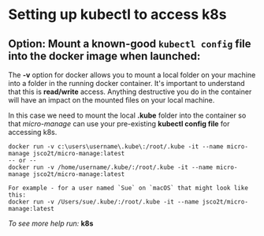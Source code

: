 # Setting up kubectl to access k8s

## Option: Mount a known-good `kubectl config` file into the docker image when launched:

The **-v** option for docker allows you to mount a local folder on your machine into a folder in the running docker container. It's important to understand that this is **read/write** access. Anything destructive you do in the container will have an impact on the mounted files on your local machine.

In this case we need to mount the local **.kube** folder into the container so that *micro-manage* can use your pre-existing **kubectl config file** for accessing k8s.

```
docker run -v c:\users\username\.kube\:/root/.kube -it --name micro-manage jsco2t/micro-manage:latest
-- or --
docker run -v /home/username/.kube/:/root/.kube -it --name micro-manage jsco2t/micro-manage:latest

For example - for a user named `Sue` on `macOS` that might look like this:
docker run -v /Users/sue/.kube/:/root/.kube -it --name jsco2t/micro-manage:latest
```

_To see more help run:_
**k8s**